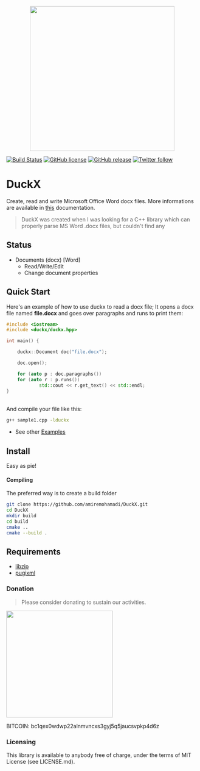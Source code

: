 <p align="center"><img src="https://github.com/amiremohamadi/DuckX/blob/master/img/logo.png" width="380"></p>

[![Build Status](https://travis-ci.com/amiremohamadi/DuckX.svg?branch=master)](https://travis-ci.com/amiremohamadi/DuckX)
[![GitHub license](https://img.shields.io/github/license/amiremohamadi/duckx)](https://github.com/amiremohamadi/duckx/blob/master/LICENSE)
[![GitHub release](https://img.shields.io/github/v/release/amiremohamadi/duckx)](https://github.com/amiremohamadi/DuckX/releases)
[![Twitter follow](https://img.shields.io/twitter/follow/amiremohamadi?style=social)](https://twitter.com/amiremohamadi)


# DuckX

Create, read and write Microsoft Office Word docx files.
More informations are available in [this](https://duckx.readthedocs.io/en/latest/) documentation.


> DuckX was created when I was looking for a C++ library which can properly parse MS Word .docx files, but couldn't find any

## Status ##

- Documents (docx) [Word]
	- Read/Write/Edit
	- Change document properties

## Quick Start

Here's an example of how to use duckx to read a docx file; It opens a docx file named **file.docx** and goes over paragraphs and runs to print them:
```c++
#include <iostream>
#include <duckx/duckx.hpp>

int main() {

    duckx::Document doc("file.docx");   

    doc.open();

    for (auto p : doc.paragraphs())
	for (auto r : p.runs())
            std::cout << r.get_text() << std::endl;
}
```

<br/>
And compile your file like this:

```bash
g++ sample1.cpp -lduckx
```

* See other [Examples](https://github.com/amiremohamadi/DuckX/tree/master/samples)


## Install ##

Easy as pie!

#### Compiling

The preferred way is to create a build folder
```bash
git clone https://github.com/amiremohamadi/DuckX.git
cd DuckX
mkdir build
cd build
cmake ..
cmake --build .
```

## Requirements ##

- [libzip](https://github.com/nih-at/libzip)
- [pugixml](https://github.com/zeux/pugixml)


### Donation
> Please consider donating to sustain our activities.
<p align="left"><img src="img/btcqr.png" width="280"></p>

BITCOIN: bc1qex0wdwp22alnmvncxs3gyj5q5jaucsvpkp4d6z


### Licensing

This library is available to anybody free of charge, under the terms of MIT License (see LICENSE.md).
